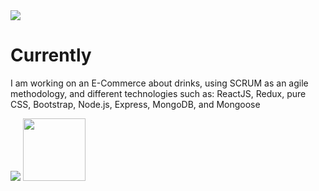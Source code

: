 <img src= "https://user-images.githubusercontent.com/74629753/140512972-e6cae103-9c9d-4129-8553-14de935356b8.png"/>
<h1>Currently</h1>
<p>I am working on an E-Commerce about drinks, using SCRUM as an agile methodology, and different technologies such as: ReactJS, Redux, pure CSS, Bootstrap, Node.js, Express, MongoDB, and Mongoose</p>
<img src= "https://user-images.githubusercontent.com/74629753/140514947-5115af1e-445e-4fcd-9305-50bdb1670e4a.png"/>
<img src= "https://user-images.githubusercontent.com/74629753/140514972-86640b79-94eb-45dd-abaf-3004885b19fc.png" height="100px"/>
